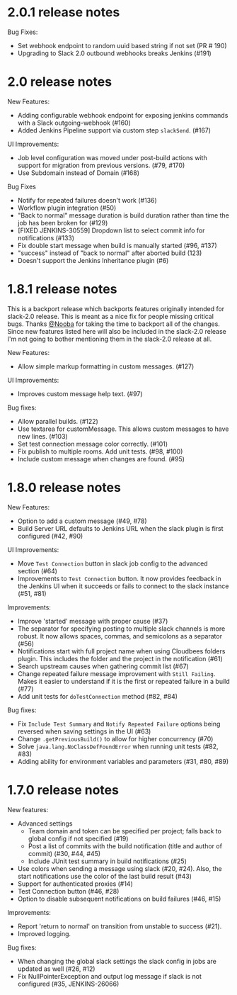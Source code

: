 # 2.0.1 release notes

Bug Fixes:

* Set webhook endpoint to random uuid based string if not set (PR # 190)
* Upgrading to Slack 2.0 outbound webhooks breaks Jenkins  (#191)

# 2.0 release notes

New Features:

* Adding configurable webhook endpoint for exposing jenkins commands with a Slack outgoing-webhook (#160)
* Added Jenkins Pipeline support via custom step `slackSend`. (#167)

UI Improvements:

* Job level configuration was moved under post-build actions with support for migration from previous versions. (#79, #170)
* Use Subdomain instead of Domain (#168)

Bug Fixes

* Notify for repeated failures doesn't work (#136)
* Workflow plugin integration (#50)
* "Back to normal" message duration is build duration rather than time the job has been broken for (#129)
* [FIXED JENKINS-30559] Dropdown list to select commit info for notifications (#133)
* Fix double start message when build is manually started (#96, #137)
* "success" instead of "back to normal" after aborted build (123)
* Doesn't support the Jenkins Inheritance plugin (#6)


# 1.8.1 release notes

This is a backport release which backports features originally intended for
slack-2.0 release.  This is meant as a nice fix for people missing critical
bugs.  Thanks [@Nooba](https://github.com/Nooba/) for taking the time to
backport all of the changes.  Since new features listed here will also be
included in the slack-2.0 release I'm not going to bother mentioning them in the
slack-2.0 release at all.

New Features:

* Allow simple markup formatting in custom messages. (#127)

UI Improvements:

* Improves custom message help text. (#97)

Bug fixes:

* Allow parallel builds. (#122)
* Use textarea for customMessage.  This allows custom messages to have new
  lines. (#103)
* Set test connection message color correctly. (#101)
* Fix publish to multiple rooms. Add unit tests. (#98, #100)
* Include custom message when changes are found. (#95)

# 1.8.0 release notes

New Features:

* Option to add a custom message (#49, #78)
* Build Server URL defaults to Jenkins URL when the slack plugin is first
  configured (#42, #90)

UI Improvements:

* Move `Test Connection` button in slack job config to the advanced section
  (#64)
* Improvements to `Test Connection` button.  It now provides feedback in the
  Jenkins UI when it succeeds or fails to connect to the slack instance (#51,
  #81)

Improvements:

* Improve 'started' message with proper cause (#37)
* The separator for specifying posting to multiple slack channels is more
  robust.  It now allows spaces, commas, and semicolons as a separator (#56)
* Notifications start with full project name when using Cloudbees folders
  plugin.  This includes the folder and the project in the notification (#61)
* Search upstream causes when gathering commit list (#67)
* Change repeated failure message improvement with `Still Failing`.  Makes it
  easier to understand if it is the first or repeated failure in a build (#77)
* Add unit tests for `doTestConnection` method (#82, #84)

Bug fixes:

* Fix `Include Test Summary` and `Notify Repeated Failure` options being
  reversed when saving settings in the UI (#63)
* Change `.getPreviousBuild()` to allow for higher concurrency (#70)
* Solve `java.lang.NoClassDefFoundError` when running unit tests (#82, #83)
* Adding ability for environment variables and parameters (#31, #80, #89)

# 1.7.0 release notes

New features:

* Advanced settings
  * Team domain and token can be specified per project; falls back to global
    config if not specified (#19)
  * Post a list of commits with the build notification (title and author of
    commit) (#30, #44, #45)
  * Include JUnit test summary in build notifications (#25)
* Use colors when sending a message using slack (#20, #24).  Also, the start
  notifications use the color of the last build result (#43)
* Support for authenticated proxies (#14)
* Test Connection button (#46, #28)
* Option to disable subsequent notifications on build failures (#46, #15)

Improvements:

* Report 'return to normal' on transition from unstable to success (#21).
* Improved logging.

Bug fixes:

* When changing the global slack settings the slack config in jobs are updated
  as well (#26, #12)
* Fix NullPointerException and output log message if slack is not configured
  (#35, JENKINS-26066)
